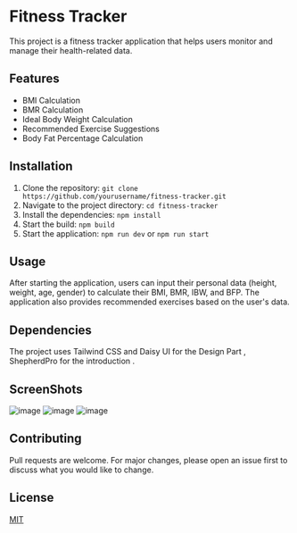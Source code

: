 # Fitness Tracker

This project is a fitness tracker application that helps users monitor and manage their health-related data.

## Features

- BMI Calculation
- BMR Calculation
- Ideal Body Weight Calculation
- Recommended Exercise Suggestions
- Body Fat Percentage Calculation

## Installation

1. Clone the repository: `git clone https://github.com/yourusername/fitness-tracker.git`
2. Navigate to the project directory: `cd fitness-tracker`
3. Install the dependencies: `npm install`
4. Start the build: `npm build`
5. Start the application: `npm run dev` or `npm run start`

## Usage

After starting the application, users can input their personal data (height, weight, age, gender) to calculate their BMI, BMR, IBW, and BFP. The application also provides recommended exercises based on the user's data.

## Dependencies 
The project uses Tailwind CSS and Daisy UI for the Design Part , ShepherdPro for the introduction .

## ScreenShots
![image](https://github.com/Piyusharora2003/HealthTrack/assets/74443858/67da2a64-2432-4ef7-b1a5-3d6b19880706)
![image](https://github.com/Piyusharora2003/HealthTrack/assets/74443858/126216b9-ee78-441a-91a7-906f0d0284d0)
![image](https://github.com/Piyusharora2003/HealthTrack/assets/74443858/ce785e38-d451-494b-a276-8c50a0a57dd7)


## Contributing

Pull requests are welcome. For major changes, please open an issue first to discuss what you would like to change.

## License

[MIT](https://choosealicense.com/licenses/mit/)
